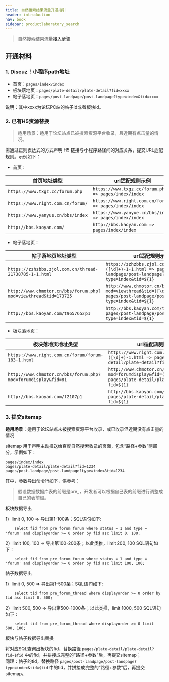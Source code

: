```yaml
---
title: 自然搜索结果流量开通指引
header: introduction
nav: book
sidebar: productlaboratory_search
---
```






> 自然搜索结果流量[接入步骤](https://smartprogram.baidu.com/docs/introduction/intro/)

##  开通材料
  

###  1.  Discuz！小程序path地址  


* 首页：`pages/index/index ` 
* 板块落地页：`pages/plate-detail/plate-detail?fid=xxxx  `
* 帖子落地页：`pages/post-landpage/post-landpage?type=index&tid=xxxx`

说明：其中xxxx为论坛PC站的帖子id或者板块id。

###  2.  已有H5资源替换  

> 适用场景：适用于论坛站点已被搜索资源平台收录，且近期有点击量的情况。

需通过正则表达式的方式声明 H5 链接与小程序路径间的对应关系，提交URL适配规则。示例如下：

- 首页：

|首页地址类型 | url适配规则示例 | 
|---|---|
|`https://www.txgz.cc/forum.php` |`https://www.txgz.cc/forum.php => pages/index/index`| 
|`https://www.right.com.cn/forum/`|`https://www.right.com.cn/forum/ => pages/index/index` | 
|`https://www.yanyue.cn/bbs/index`|`https://www.yanyue.cn/bbs/index => pages/index/index ` | 
|`http://bbs.kaoyan.com/` |`http://bbs.kaoyan.com => pages/index/index ` | 


- 帖子落地页：

|帖子落地页地址类型 | url适配规则示例 | 
|---|---|
|`https://zzhzbbs.zjol.com.cn/thread-21738785-1-1.html` |`https://zzhzbbs.zjol.com.cn/thread-([\d]+)-1-1.html => pages/post-landpage/post-landpage?type=index&tid=${1} `| 
|`http://www.chmotor.cn/bbs/forum.php?mod=viewthread&tid=173725` |`http://www.chmotor.cn/bbs/forum.php?mod=viewthread&tid=([\d]+) => pages/post-landpage/post-landpage?type=index&tid=${1} `| 
|`http://bbs.kaoyan.com/t9657652p1` |`http://bbs.kaoyan.com/t([\d]+)p1 => pages/post-landpage/post-landpage?type=index&tid=${1}`| 


- 板块落地页：

|板块落地页地址类型 | url适配规则示例 | 
|---|---|
|`https://www.right.com.cn/forum/forum-183-1.html `|`https://www.right.com.cn/forum/forum-([\d]+)-1.html => pages/plate-detail/plate-detail?fid=${1} `| 
| `http://www.chmotor.cn/bbs/forum.php?mod=forumdisplay&fid=81`|`http://www.chmotor.cn/bbs/forum.php?mod=forumdisplay&fid=([\d]+) => pages/plate-detail/plate-detail?fid=${1}  `| 
|`http://bbs.kaoyan.com/f2107p1 `|`http://bbs.kaoyan.com/f([\d]+)p1 => pages/plate-detail/plate-detail?fid=${1} `| 

###  3.  提交sitemap  

**适用场景**：适用于论坛站点未被搜索资源平台收录，或已收录但近期没有点击量的情况

sitemap 用于声明主动推送给百度自然搜索收录的页面，包含“路径+参数”两部分，示例如下：

```
pages/index/index  
pages/plate-detail/plate-detail?fid=1234  
pages/post-landpage/post-landpage?type=index&tid=1234  
```

其中，参数导出命令行如下，供参考：

> 假设数据数据库表的前缀是pre_，开发者可以根据自己表的前缀进行调整成自己的表前缀。

  板块数据导出    

1）limit 0, 100 => 导出第1-100条；SQL语句如下:
```	
	select fid from pre_forum_forum where status = 1 and type = 'forum' and displayorder >= 0 order by fid asc limit 0, 100;
```
2）limit 100, 100 => 导出第100-200条；以此类推，limit 200, 100 SQL语句如下：
```	
	select fid from pre_forum_forum where status = 1 and type = 'forum' and displayorder >= 0 order by fid asc limit 100, 100;
```
  帖子数据导出  
  
1）limit 0, 500 => 导出第1-500条；SQL语句如下:
```
	select tid from pre_forum_thread where displayorder >= 0 order by tid asc limit 0, 500;
```
	
2）limit 500, 500 => 导出第500-1000条；以此类推，limit 1000, 500 SQL语句如下：

```
	select tid from pre_forum_thread where displayorder >= 0 limit 500, 100;
```	 
  板块与帖子数据导出替换    

将对应SQL查询出板块的fid，替换路径 `pages/plate-detail/plate-detail?fid=$fid` 中的fid，并拼接成完整的“路径+参数”后，再提交sitemap；  
同理：帖子的tid，替换路径 `pages/post-landpage/post-landpage?type=index&tid=$tid` 中的tid，并拼接成完整的“路径+参数”后，再提交sitemap。
